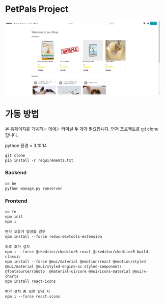 # PetPals Project

![img](be/static/images/main_homepage.png)

# 가동 방법

본 홈페이지를 가동하는 데에는 터미널 두 개가 필요합니다.
먼저 프로젝트를 git clone 합니다.

python 환경 = 3.10.14


```
git clone
pip install -r requirements.txt
```

### Backend

```
ce be
python manage.py runserver
```

### Frontend

```
ce fe
npm init
npm i

만약 오류가 발생할 경우
npm install --force redux-devtools-extension

이후 추가 설치
npm i --force @ckeditor/ckeditor5-react @ckeditor/ckeditor5-build-classic
npm install --force @mui/material @emotion/react @emotion/styled @mui/material @mui/styled-engine-sc styled-components  @fontsource/roboto  @material-ui/core @mui/icons-material @mui/x-charts
npm install react-icons

만약 설치 중 오류 발생 시
npm i --force react-icons
```